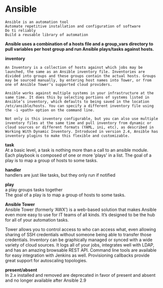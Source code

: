 
# Ansible     

```
Ansible is an automation tool
Automate repetitive installation and configuration of software
Do ti reliably
Build a reusable library of automation
```

**Ansible uses a combination of a hosts file and a group_vars directory to pull variables per host group and run Ansible plays/tasks against hosts.**

**inventory**  
```
An Inventory is a collection of hosts against which jobs may be launched, the same as an Ansible inventory file. Inventories are divided into groups and these groups contain the actual hosts. Groups may be sourced manually, by entering host names into Tower, or from one of Ansible Tower’s supported cloud providers.

Ansible works against multiple systems in your infrastructure at the same time. It does this by selecting portions of systems listed in Ansible’s inventory, which defaults to being saved in the location /etc/ansible/hosts. You can specify a different inventory file using the -i <path> option on the command line.  

Not only is this inventory configurable, but you can also use multiple inventory files at the same time and pull inventory from dynamic or cloud sources or different formats (YAML, ini, etc), as described in Working With Dynamic Inventory. Introduced in version 2.4, Ansible has inventory plugins to make this flexible and customizable.
```

**task**   
At a basic level, a task is nothing more than a call to an ansible module.    
Each playbook is composed of one or more 'plays' in a list. The goal of a play is to map a group of hosts to some tasks. 

**handler**    
handlers are just like tasks, but they only run if notified    

**play**   
a play groups tasks together      
The goal of a play is to map a group of hosts to some tasks.    

**Ansible Tower**       
Ansible Tower (formerly ‘AWX’) is a web-based solution that makes Ansible even more easy to use for IT teams of all kinds. It’s designed to be the hub for all of your automation tasks.

Tower allows you to control access to who can access what, even allowing sharing of SSH credentials without someone being able to transfer those credentials. Inventory can be graphically managed or synced with a wide variety of cloud sources. It logs all of your jobs, integrates well with LDAP, and has an amazing browsable REST API. Command line tools are available for easy integration with Jenkins as well. Provisioning callbacks provide great support for autoscaling topologies.

**present/absent**    
In 2.x installed and removed are deprecated in favor of present and absent and no longer available after Ansible 2.9